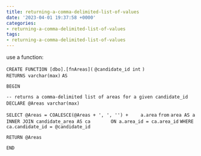```yaml
---
title: returning-a-comma-delimited-list-of-values
date: '2023-04-01 19:37:58 +0000'
categories:
- returning-a-comma-delimited-list-of-values
tags:
- returning-a-comma-delimited-list-of-values
---
```



use a function:

`CREATE FUNCTION [dbo].[fnAreas](`
`@candidate_id int`
`)`
`RETURNS varchar(max)`
`AS`

`BEGIN`

`-- returns a comma-delimited list of areas for a given candidate_id`
`DECLARE @Areas varchar(max) `
`  `

`SELECT @Areas = COALESCE(@Areas + ', ', '') + `
`   a.area`
`from`
`area AS a`
`INNER JOIN candidate_area AS ca       `
`ON a.area_id = ca.area_id`
`WHERE`
`ca.candidate_id = @candidate_id`


`RETURN @Areas`

`END`